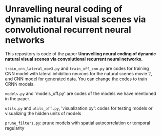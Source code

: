 # Unravelling neural coding of dynamic natural visual scenes via convolutional recurrent neural networks

This repository is code of the paper **Unravelling neural coding of dynamic natural visual scenes via convolutional recurrent neural networks.**

`train_cnn_lateral_mov3.py` and `train_off_cnn.py` are codes for training CNN model with lateral inhibition neurons for the natural scenes movie 2, and CNN model for generated data. You can change the codes to train CRNN models.

`models.py` and `models_off.py' are codes of the models we have mentioned in the paper. 

`utils.py` and `utils_off.py`, 'visualization.py': codes for testing models or visualizing the hidden units of models

`prune_filters.py`: prune models with spatial autocorrelation or temporal regularity 

